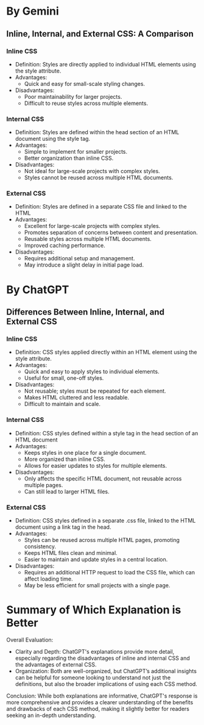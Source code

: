 # By Gemini
## Inline, Internal, and External CSS: A Comparison

### Inline CSS

<ul>
    <li>Definition: Styles are directly applied to individual HTML elements using the style attribute.</li>
    <li>
        <span>Advantages:</span>
        <ul>
            <li>Quick and easy for small-scale styling changes.</li>
        </ul>
    </li>
    <li>
        <span>Disadvantages:</span>
        <ul>
            <li>Poor maintainability for larger projects.</li>
            <li>Difficult to reuse styles across multiple elements.</li>
        </ul>
    </li>
</ul>

### Internal CSS

<ul>
    <li>Definition: Styles are defined within the head section of an HTML document using the style tag.</li>
    <li>
        <span>Advantages:</span>
        <ul>
            <li>Simple to implement for smaller projects.</li>
            <li>Better organization than inline CSS.</li>
        </ul>
    </li>
    <li>
        <span>Disadvantages:</span>
        <ul>
            <li>Not ideal for large-scale projects with complex styles.</li>
            <li>Styles cannot be reused across multiple HTML documents.</li>
        </ul>
    </li>
</ul>

### External CSS

<ul>
    <li>Definition: Styles are defined in a separate CSS file and linked to the HTML</li>
    <li>
        <span>Advantages:</span>
        <ul>
            <li>Excellent for large-scale projects with complex styles.</li>
            <li>Promotes separation of concerns between content and presentation.</li>
            <li>Reusable styles across multiple HTML documents.</li>
            <li>Improved caching performance.</li>
        </ul>
    </li>
    <li>
        <span>Disadvantages:</span>
        <ul>
            <li>Requires additional setup and management.</li>
            <li>May introduce a slight delay in initial page load.</li>
        </ul>
    </li>
</ul>

# By ChatGPT
## Differences Between Inline, Internal, and External CSS

### Inline CSS

<ul>
    <li>Definition: CSS styles applied directly within an HTML element using the style attribute.</li>
    <li>
        <span>Advantages:</span>
        <ul>
            <li>Quick and easy to apply styles to individual elements.</li>
            <li>Useful for small, one-off styles.</li>
        </ul>
    </li>
    <li>
        <span>Disadvantages:</span>
        <ul>
            <li>Not reusable; styles must be repeated for each element.</li>
            <li>Makes HTML cluttered and less readable.</li>
            <li>Difficult to maintain and scale.</li>
        </ul>
    </li>
</ul>

### Internal CSS

<ul>
    <li>Definition: CSS styles defined within a style tag in the head section of an HTML document</li>
    <li>
        <span>Advantages:</span>
        <ul>
            <li>Keeps styles in one place for a single document.</li>
            <li>More organized than inline CSS.</li>
            <li>Allows for easier updates to styles for multiple elements.</li>
        </ul>
    </li>
    <li>
        <span>Disadvantages:</span>
        <ul>
            <li>Only affects the specific HTML document, not reusable across multiple pages.</li>
            <li>Can still lead to larger HTML files.</li>
        </ul>
    </li>
</ul>

### External CSS

<ul>
    <li>Definition: CSS styles defined in a separate .css file, linked to the HTML document using a link tag in the head.</li>
    <li>
        <span>Advantages:</span>
        <ul>
            <li>Styles can be reused across multiple HTML pages, promoting consistency.</li>
            <li>Keeps HTML files clean and minimal.</li>
            <li>Easier to maintain and update styles in a central location.</li>
        </ul>
    </li>
    <li>
        <span>Disadvantages:</span>
        <ul>
            <li>Requires an additional HTTP request to load the CSS file, which can affect loading time.</li>
            <li>May be less efficient for small projects with a single page.</li>
        </ul>
    </li>
</ul>

# Summary of Which Explanation is Better

Overall Evaluation:

<ul>
    <li>
        Clarity and Depth: ChatGPT's explanations provide more detail, especially regarding the disadvantages of inline and internal CSS and the advantages of external CSS.
    </li>
    <li>
        Organization: Both are well-organized, but ChatGPT’s additional insights can be helpful for someone looking to understand not just the definitions, but also the broader implications of using each CSS method.
    </li>
</ul>

Conclusion: While both explanations are informative, ChatGPT's response is more comprehensive and provides a clearer understanding of the benefits and drawbacks of each CSS method, making it slightly better for readers seeking an in-depth understanding.